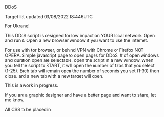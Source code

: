 DDoS

Target list updated 03/08/2022 18:446UTC

For Ukraine!

This DDoS script is designed for low impact on YOUR local network. Open and run it. Open a new browser window if you want to use the internet.

For use with tor browser, or behind VPN with Chrome or Firefox NOT OPERA.
Simple javascript page to open pages for DDoS. # of open windows and duration open are selectable.
open the script in a new window. When you tell the script to START, it will open the number of tabs that you select (1-25). Each tab will remain open the number of seconds you set (1-30) then close, and a new tab with a new target will open.

This is a work in progress.

If you are a graphic designer and have a better page and want to share, let me know.

All CSS to be placed in <style> tag. This is designed for ease of use for non technical folks who want to poke Putin in the eye.
